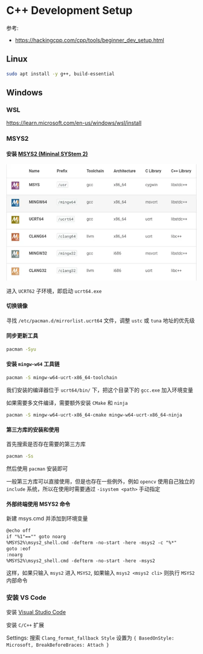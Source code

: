 # C++ Development Setup

参考:
- https://hackingcpp.com/cpp/tools/beginner_dev_setup.html

## Linux

```bash
sudo apt install -y g++, build-essential
```

## Windows

### WSL

https://learn.microsoft.com/en-us/windows/wsl/install

### MSYS2

#### 安装 [MSYS2 (Mininal SYStem 2)](https://www.msys2.org/)

![image.png](https://raw.githubusercontent.com/jiaahui/Pictures/main/MSYS2_subenv.webp)

进入 `UCRT62` 子环境，即启动 `ucrt64.exe`

#### 切换镜像

寻找 `/etc/pacman.d/mirrorlist.ucrt64` 文件，调整 `ustc` 或 `tuna` 地址的优先级

#### 同步更新工具

```bash
pacman -Syu
```

#### 安装 `mingw-w64` 工具链

```bash
pacman -S mingw-w64-ucrt-x86_64-toolchain
```

我们安装的编译器位于 `ucrt64/bin/` 下，把这个目录下的 `gcc.exe` 加入环境变量

如果需要多文件编译，需要额外安装 `CMake` 和 `ninja`

```bash
pacman -S mingw-w64-ucrt-x86_64-cmake mingw-w64-ucrt-x86_64-ninja
```

#### 第三方库的安装和使用

首先搜索是否存在需要的第三方库

```bash
pacman -Ss
```

然后使用 `pacman` 安装即可

一般第三方库可以直接使用，但是也存在一些例外，例如 `opencv` 使用自己独立的 `include` 系统，所以在使用时需要通过 `-isystem <path>` 手动指定

#### 外部终端使用 MSYS2 命令

新建 msys.cmd 并添加到环境变量

```batch
@echo off
if "%1"=="" goto noarg
%MSYS2%\msys2_shell.cmd -defterm -no-start -here -msys2 -c "%*"
goto :eof
:noarg
%MSYS2%\msys2_shell.cmd -defterm -no-start -here -msys2
```

这样，如果只输入 `msys2` 进入 `MSYS2`, 如果输入 `msys2 <msys2 cli>` 则执行 `MSYS2` 内部命令

### 安装 VS Code

安装 [Visual Studio Code](https://code.visualstudio.com/)

安装 `C/C++` 扩展

Settings: 搜索 `Clang_format_fallback Style` 设置为 `{ BasedOnStyle: Microsoft, BreakBeforeBraces: Attach }`
